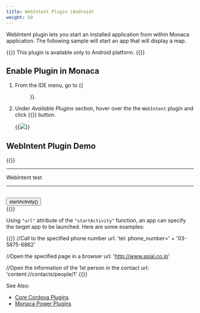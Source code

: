 ```yaml
---
title: WebIntent Plugin (Android)
weight: 50
---
```


WebIntent plugin lets you start an installed application from within
Monaca application. The following sample will start an app that will
display a map.

{{<note>}}
This plugin is available only to Android platform.
{{</note>}}

## Enable Plugin in Monaca

1.  From the IDE menu, go to {{<menu menu1="Configure" menu2="Cordova Plugin Settings">}}.

2.  Under *Available Plugins* section, hover over the the `WebIntent` plugin and click {{<guilabel name="Enable">}} button.

    {{<img src="/images/reference/third_party_phonegap/webintent/1.png">}}

## WebIntent Plugin Demo

{{<highlight html>}}
<!DOCTYPE HTML>
<html>
<head>
  <title>WebIntent DEMO</title>
  <meta charset="utf-8">
  <meta name="viewport" content="width=device-width, user-scalable=no">
  <script src="components/loader.js"></script>
  <link rel="stylesheet" href="components/loader.css">

  <script type="text/javascript">
    function startActivity() {
      window.plugins.webintent.startActivity({
        action: window.plugins.webintent.ACTION_VIEW,
        url: 'geo:0, 0?q=' + 'dummy address'},
        function() {},
        function() {alert('Failed to open URL via Android Intent')}
    );
  }
  </script>
</head>
<body>
  <hr> WebIntent test <hr><br>
  <input type="button" onClick ="startActivity()" value ="startActivity()" /><br>

</body>
</html>
{{</highlight>}}

Using `"url"` attribute of the `"startActivity"` function, an app can
specify the target app to be launched. Here are some examples:

{{<highlight javascript>}}
//Call to the specified phone number
url: 'tel: phone_number=' + '03-5875-6862'

//Open the specified page in a browser
    url: 'http://www.asial.co.jp'

//Open the information of the 1st person in the contact
    url: 'content://contacts/people/1'
{{</highlight>}}

See Also:

- [Core Cordova Plugins](../../cordova_6.5/)
- [Monaca Power Plugins](../../power_plugins/)
